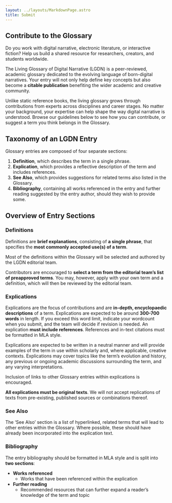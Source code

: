 ```yaml
---
layout: ../layouts/MarkdownPage.astro
title: Submit
---
```


## Contribute to the Glossary

Do you work with digital narrative, electronic literature, or interactive fiction? Help us build a shared resource for researchers, creators, and students worldwide.

The Living Glossary of Digital Narrative (LGDN) is a peer-reviewed, academic glossary dedicated to the evolving language of born-digital narratives. Your entry will not only help define key concepts but also become a **citable publication** benefiting the wider academic and creative community.

Unlike static reference books, the living glossary grows through contributions from experts across disciplines and career stages. No matter your background, your expertise can help shape the way digital narrative is understood. Browse our guidelines below to see how you can contribute, or suggest a term you think belongs in the Glossary.

## Taxonomy of an LGDN Entry

Glossary entries are composed of four separate sections:

1. **Definition**, which describes the term in a single phrase.
2. **Explication**, which provides a reflective description of the term and includes references.
3. **See Also**, which provides suggestions for related terms also listed in the Glossary.
4. **Bibliography**, containing all works referenced in the entry and further reading suggested by the entry author, should they wish to provide some.

## Overview of Entry Sections

### Definitions

Definitions are **brief explanations**, consisting of **a single phrase**, that specifies the **most commonly accepted use(s) of a term**.

Most of the definitions within the Glossary will be selected and authored by the LGDN editorial team.

Contributors are encouraged to **select a term from the editorial team’s list of preapproved terms**. You may, however, apply with your own term and a definition, which will then be reviewed by the editorial team.

### Explications

Explications are the focus of contributions and are **in-depth, encyclopaedic descriptions** of a term. Explications are expected to be around **300-700 words** in length. If you exceed this word limit, indicate your wordcount when you submit, and the team will decide if revision is needed. An explication **must include references**. References and in-text citations must be formatted in MLA style.

Explications are expected to be written in a neutral manner and will provide examples of the term in use within scholarly and, where applicable, creative contexts. Explications may cover topics like the term’s evolution and history, any previous or ongoing academic discussions surrounding the term, and any varying interpretations.

Inclusion of links to other Glossary entries within explications is encouraged.

**All explications must be original texts**. We will not accept replications of texts from pre-existing, published sources or combinations thereof.

### See Also

The ‘See Also’ section is a list of hyperlinked, related terms that will lead to other entries within the Glossary. Where possible, these should have already been incorporated into the explication text.

### Bibliography

The entry bibliography should be formatted in MLA style and is split into **two sections**:

* **Works referenced**
  * Works that have been referenced within the explication
* **Further reading**
  * Recommended resources that can further expand a reader’s knowledge of the term and topic